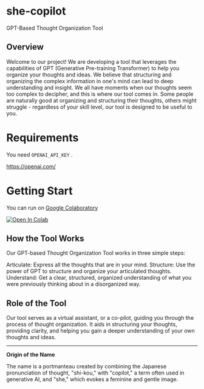 # she-copilot

GPT-Based Thought Organization Tool


## Overview

Welcome to our project! We are developing a tool that leverages the capabilities of GPT (Generative Pre-training Transformer) to help you organize your thoughts and ideas.
We believe that structuring and organizing the complex information in one's mind can lead to deep understanding and insight. We all have moments when our thoughts seem too complex to decipher, and this is where our tool comes in. Some people are naturally good at organizing and structuring their thoughts, others might struggle - regardless of your skill level, our tool is designed to be useful to you.



# Requirements

You need `OPENAI_API_KEY` .

https://openai.com/


# Getting Start

You can run on [Google Colaboratory](https://colab.research.google.com/)

[![Open In Colab](https://colab.research.google.com/assets/colab-badge.svg)](https://colab.research.google.com/github/theMistletoe/she-copilot/blob/main/she_copilot.ipynb)


## How the Tool Works

Our GPT-based Thought Organization Tool works in three simple steps:

Articulate: Express all the thoughts that are in your mind.
Structure: Use the power of GPT to structure and organize your articulated thoughts.
Understand: Get a clear, structured, organized understanding of what you were previously thinking about in a disorganized way.



## Role of the Tool

Our tool serves as a virtual assistant, or a co-pilot, guiding you through the process of thought organization. It aids in structuring your thoughts, providing clarity, and helping you gain a deeper understanding of your own thoughts and ideas.


---


**Origin of the Name**

The name is a portmanteau created by combining the Japanese pronunciation of thought, "shi-kou," with "copilot," a term often used in generative AI, and "she," which evokes a feminine and gentle image.
